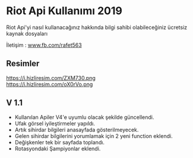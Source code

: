 # Riot Api Kullanımı 2019
Riot Api'yi nasıl kullanacağınız hakkında bilgi sahibi olabileceğiniz ücretsiz kaynak dosyaları

İletişim : www.fb.com/rafet563

## Resimler
https://i.hizliresim.com/ZXM730.png <br>
https://i.hizliresim.com/oX0rVo.png <br>


## V 1.1
- Kullanılan Apiler V4'e uyumlu olacak şekilde güncellendi.
- Ufak görsel iyileştirmeler yapıldı.
- Artık sihirdar bilgileri anasayfada gösterilmeyecek.
- Gelen sihirdar bilgilerini yorumlamak için 2 yeni function eklendi.
- Değişkenler tek bir sayfada toplandı.
- Rotasyondaki Şampiyonlar eklendi.
